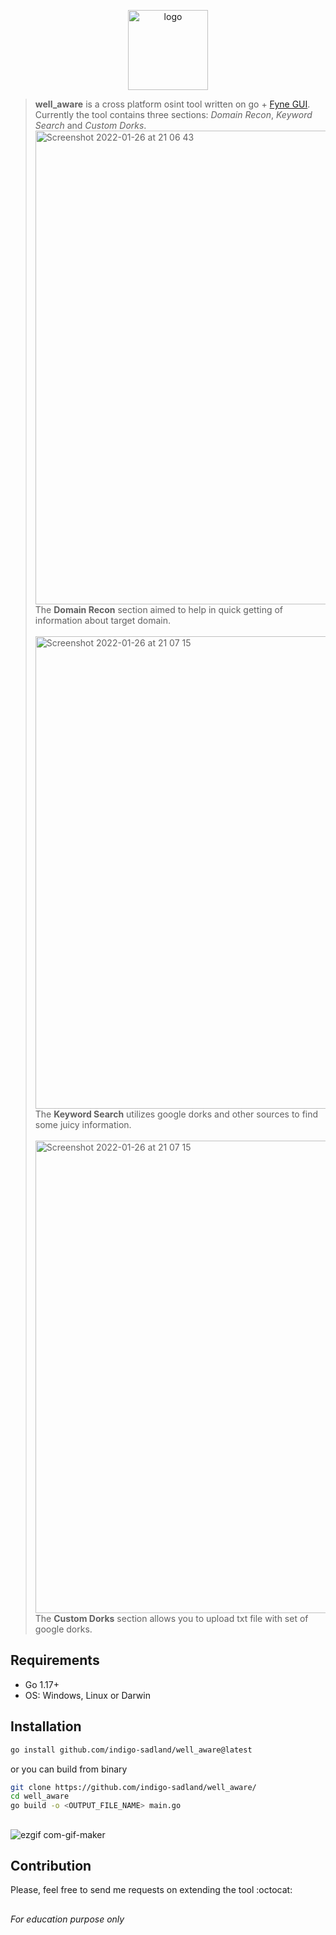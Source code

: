 <p align="center">
  <img  width="128" height="128" src="https://user-images.githubusercontent.com/37074372/154437448-3e82e0fc-ec70-4a32-b640-2184eeac99c4.png" alt="logo"/>
</p>



>**well_aware** is a cross platform osint tool written on go + [Fyne GUI](https://github.com/fyne-io/fyne). \
>Currently the tool contains three sections: *Domain Recon*, *Keyword Search* and *Custom Dorks*.
> <img width="758" alt="Screenshot 2022-01-26 at 21 06 43" src="https://user-images.githubusercontent.com/37074372/154436533-1e73e807-f018-424b-b311-940bf8a7a4a6.PNG"> \
>The **Domain Recon** section aimed to help in quick getting of information about target domain. \
>\
><img width="756" alt="Screenshot 2022-01-26 at 21 07 15" src="https://user-images.githubusercontent.com/37074372/154436656-82ccb8e3-464b-4e48-bb19-e918ccbc2085.PNG">\
>The **Keyword Search** utilizes google dorks and other sources to find some juicy information. \
>\
><img width="756" alt="Screenshot 2022-01-26 at 21 07 15" src="https://user-images.githubusercontent.com/37074372/154436795-f0482eea-dd89-47ab-85d5-6d830366fc5a.PNG">\
>The **Custom Dorks** section allows you to upload txt file with set of google dorks.

## Requirements

- Go 1.17+
- OS: Windows, Linux or Darwin

## Installation

```sh
go install github.com/indigo-sadland/well_aware@latest
```
or you can build from binary
```sh
git clone https://github.com/indigo-sadland/well_aware/
cd well_aware
go build -o <OUTPUT_FILE_NAME> main.go
```

## 

![ezgif com-gif-maker](https://user-images.githubusercontent.com/37074372/154744216-adcc14ff-2565-4a7e-acac-8d253fc70b02.gif)


## Contribution
Please, feel free to send me requests on extending the tool :octocat:

##
*For education purpose only*
